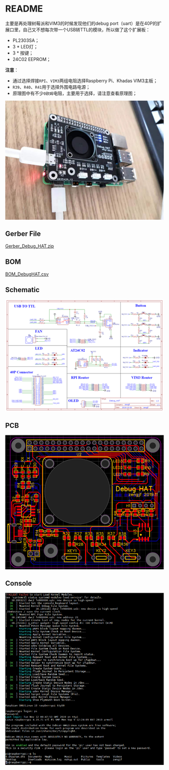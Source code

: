 # README

主要是再处理树莓派和VIM3的时候发现他们的debug port（uart）是在40P的扩展口里，自己又不想每次带一个USB转TTL的模块，所以做了这个扩展板：
* PL2303SA；
* 3 * LED灯；
* 3 * 按键；
* 24C02 EEPROM；

**注意**： 
* 通过选择焊接`RPI`、`VIM3`两组电阻选择Raspberry Pi、Khadas VIM3主板；
* `R39`、`R40`、`R41`用于选择外围电路电源；
* 原理图中有不少`0欧姆`电阻，主要用于选择，请注意查看原理图；

![DebugHAT_RPI4_Conected.jpg](DebugHAT_RPI4_Conected.jpg)

## Gerber File

[Gerber_Debug_HAT.zip](Gerber_Debug_HAT.zip)


## BOM

[BOM_DebugHAT.csv](BOM_DebugHAT.csv)


## Schematic

![Schematic_DebugHAT_Debug_HAT.png](Schematic_DebugHAT_Debug_HAT.png)


## PCB

![PCB_Debug_HAT.png](PCB_Debug_HAT.png)  


## Console

![DebugHAT_Console.png](DebugHAT_Console.png)

